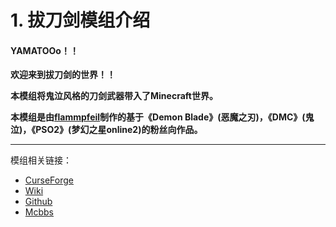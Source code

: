 # 1. 拔刀剑模组介绍

#### **YAMATOOo！！**

**欢迎来到拔刀剑的世界！！**

**本模组将鬼泣风格的刀剑武器带入了Minecraft世界。**

**本模组是由[flammpfeil](https://github.com/flammpfeil)制作的基于《Demon Blade》(恶魔之刃)，《DMC》(鬼泣)，《PSO2》(梦幻之星online2)的粉丝向作品。**

------

模组相关链接：

- [CurseForge](https://www.curseforge.com/minecraft/mc-mods/slashblade)
- [Wiki](https://w.atwiki.jp/slashblade/)
- [Github](https://github.com/flammpfeil/SlashBlade)
- [Mcbbs](https://www.mcbbs.net/thread-726664-1-1.html)

